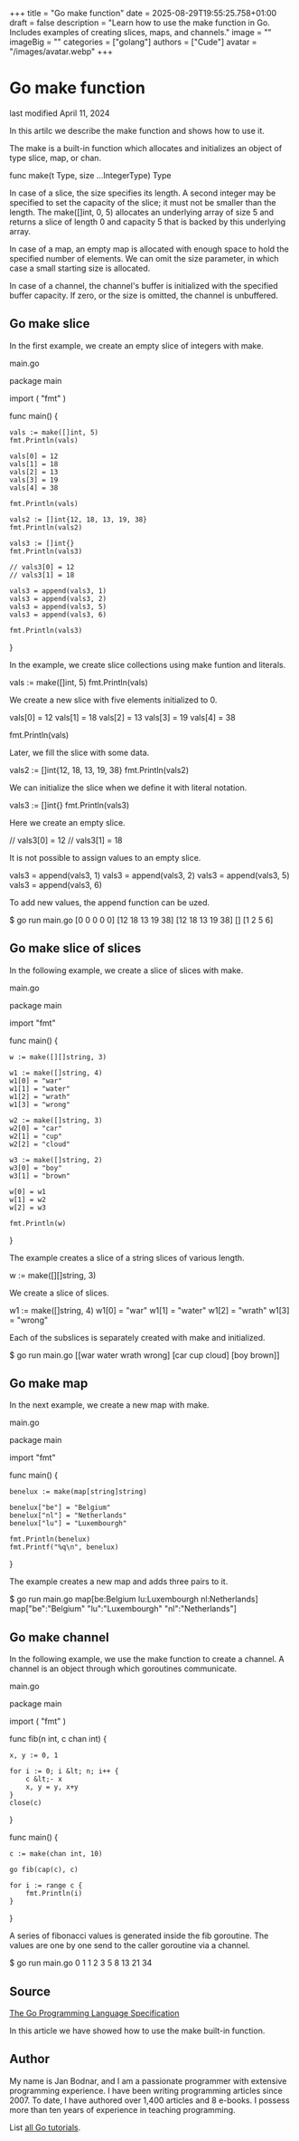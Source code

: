 +++
title = "Go make function"
date = 2025-08-29T19:55:25.758+01:00
draft = false
description = "Learn how to use the make function in Go. Includes examples of creating slices, maps, and channels."
image = ""
imageBig = ""
categories = ["golang"]
authors = ["Cude"]
avatar = "/images/avatar.webp"
+++

# Go make function

last modified April 11, 2024

In this artilc we describe the make function and shows how to use
it.

The make is a built-in function which allocates and initializes
an object of type slice, map, or chan.

func make(t Type, size ...IntegerType) Type

In case of a slice, the size specifies its length. A second integer may be
specified to set the capacity of the slice; it must not be smaller than the
length. The make([]int, 0, 5) allocates an underlying array of size
5 and returns a slice of length 0 and capacity 5 that is backed by this
underlying array.

In case of a map, an empty map is allocated with enough space to hold the
specified number of elements. We can omit the size parameter, in which case a
small starting size is allocated.

In case of a channel, the channel's buffer is initialized with the specified
buffer capacity. If zero, or the size is omitted, the channel is unbuffered.

## Go make slice

In the first example, we create an empty slice of integers with
make.

main.go
  

package main

import (
    "fmt"
)

func main() {

    vals := make([]int, 5)
    fmt.Println(vals)

    vals[0] = 12
    vals[1] = 18
    vals[2] = 13
    vals[3] = 19
    vals[4] = 38

    fmt.Println(vals)

    vals2 := []int{12, 18, 13, 19, 38}
    fmt.Println(vals2)

    vals3 := []int{}
    fmt.Println(vals3)

    // vals3[0] = 12
    // vals3[1] = 18

    vals3 = append(vals3, 1)
    vals3 = append(vals3, 2)
    vals3 = append(vals3, 5)
    vals3 = append(vals3, 6)

    fmt.Println(vals3)
}

In the example, we create slice collections using make
funtion and literals.

vals := make([]int, 5)
fmt.Println(vals)

We create a new slice with five elements initialized to 0.

vals[0] = 12
vals[1] = 18
vals[2] = 13
vals[3] = 19
vals[4] = 38

fmt.Println(vals)

Later, we fill the slice with some data.

vals2 := []int{12, 18, 13, 19, 38}
fmt.Println(vals2)

We can initialize the slice when we define it with literal notation.

vals3 := []int{}
fmt.Println(vals3)

Here we create an empty slice.

// vals3[0] = 12
// vals3[1] = 18

It is not possible to assign values to an empty slice.

vals3 = append(vals3, 1)
vals3 = append(vals3, 2)
vals3 = append(vals3, 5)
vals3 = append(vals3, 6)

To add new values, the append function can be uzed.

$ go run main.go
[0 0 0 0 0]
[12 18 13 19 38]
[12 18 13 19 38]
[]
[1 2 5 6]

## Go make slice of slices

In the following example, we create a slice of slices with make.

main.go
  

package main

import "fmt"

func main() {

    w := make([][]string, 3)

    w1 := make([]string, 4)
    w1[0] = "war"
    w1[1] = "water"
    w1[2] = "wrath"
    w1[3] = "wrong"

    w2 := make([]string, 3)
    w2[0] = "car"
    w2[1] = "cup"
    w2[2] = "cloud"

    w3 := make([]string, 2)
    w3[0] = "boy"
    w3[1] = "brown"

    w[0] = w1
    w[1] = w2
    w[2] = w3

    fmt.Println(w)
}

The example creates a slice of a string slices of various length.

w := make([][]string, 3)

We create a slice of slices.

w1 := make([]string, 4)
w1[0] = "war"
w1[1] = "water"
w1[2] = "wrath"
w1[3] = "wrong"

Each of the subslices is separately created with make and
initialized.

$ go run main.go
[[war water wrath wrong] [car cup cloud] [boy brown]]

## Go make map

In the next example, we create a new map with make.

main.go
  

package main

import "fmt"

func main() {

    benelux := make(map[string]string)

    benelux["be"] = "Belgium"
    benelux["nl"] = "Netherlands"
    benelux["lu"] = "Luxembourgh"

    fmt.Println(benelux)
    fmt.Printf("%q\n", benelux)
}

The example creates a new map and adds three pairs to it.

$ go run main.go
map[be:Belgium lu:Luxembourgh nl:Netherlands]
map["be":"Belgium" "lu":"Luxembourgh" "nl":"Netherlands"]

## Go make channel

In the following example, we use the make function to create a
channel. A channel is an object through which goroutines communicate.

main.go
  

package main

import (
    "fmt"
)

func fib(n int, c chan int) {

    x, y := 0, 1

    for i := 0; i &lt; n; i++ {
        c &lt;- x
        x, y = y, x+y
    }
    close(c)
}

func main() {

    c := make(chan int, 10)

    go fib(cap(c), c)

    for i := range c {
        fmt.Println(i)
    }
}

A series of fibonacci values is generated inside the fib goroutine. The values
are one by one send to the caller goroutine via a channel.

$ go run main.go
0
1
1
2
3
5
8
13
21
34

## Source

[The Go Programming Language Specification](https://go.dev/ref/spec)

In this article we have showed how to use the make built-in
function.

## Author

My name is Jan Bodnar, and I am a passionate programmer with extensive
programming experience. I have been writing programming articles since 2007.
To date, I have authored over 1,400 articles and 8 e-books. I possess more
than ten years of experience in teaching programming.

List [all Go tutorials](/golang/).